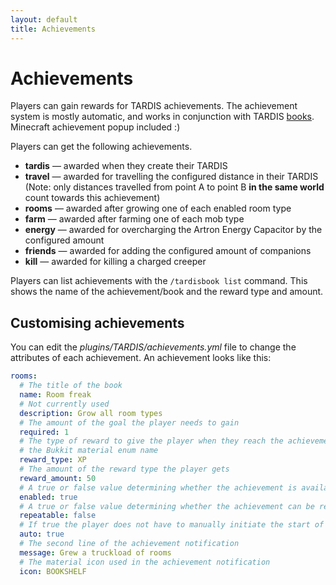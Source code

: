 ```yaml
---
layout: default
title: Achievements
---
```


Achievements
============

Players can gain rewards for TARDIS achievements. The achievement system is mostly automatic, and works in conjunction
with TARDIS [books](books). Minecraft achievement popup included :)

Players can get the following achievements.

* **tardis** — awarded when they create their TARDIS
* **travel** — awarded for travelling the configured distance in their TARDIS (Note: only distances travelled from point
  A to point B **in the same world** count towards this achievement)
* **rooms** — awarded after growing one of each enabled room type
* **farm** — awarded after farming one of each mob type
* **energy** — awarded for overcharging the Artron Energy Capacitor by the configured amount
* **friends** — awarded for adding the configured amount of companions
* **kill** — awarded for killing a charged creeper

Players can list achievements with the `/tardisbook list` command. This shows the name of the achievement/book and the
reward type and amount.

Customising achievements
------------------------

You can edit the _plugins/TARDIS/achievements.yml_ file to change the attributes of each achievement. An achievement
looks like this:

```yaml title="/plugins/TARDIS/achievements.yml"
rooms:
  # The title of the book
  name: Room freak
  # Not currently used
  description: Grow all room types
  # The amount of the goal the player needs to gain
  required: 1
  # The type of reward to give the player when they reach the achievement goal. This can be XP or an item specified by
  # the Bukkit material enum name
  reward_type: XP
  # The amount of the reward type the player gets
  reward_amount: 50
  # A true or false value determining whether the achievement is available to players
  enabled: true
  # A true or false value determining whether the achievement can be repeated
  repeatable: false
  # If true the player does not have to manually initiate the start of the achievement with the /tardisbook start command
  auto: true
  # The second line of the achievement notification
  message: Grew a truckload of rooms
  # The material icon used in the achievement notification
  icon: BOOKSHELF
```

